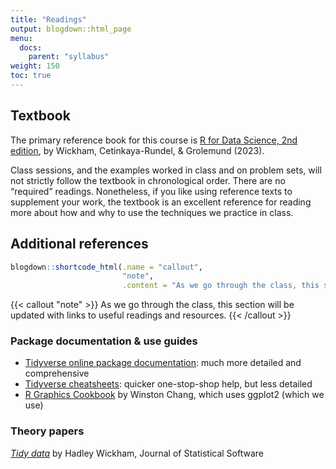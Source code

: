 ```yaml
---
title: "Readings"
output: blogdown::html_page
menu:
  docs:
    parent: "syllabus"
weight: 150
toc: true
---
```


## Textbook

The primary reference book for this course is [R for Data Science, 2nd edition](https://r4ds.hadley.nz), by Wickham, Cetinkaya-Rundel, & Grolemund (2023).

Class sessions, and the examples worked in class and on problem sets, will not strictly follow the textbook in chronological order. There are no “required” readings. Nonetheless, if you like using reference texts to supplement your work, the textbook is an excellent reference for reading more about how and why to use the techniques we practice in class.

## Additional references

``` r
blogdown::shortcode_html(.name = "callout",
                         "note",
                         .content = "As we go through the class, this section will be updated with links to useful readings and resources.")
```

{{< callout "note" >}}
As we go through the class, this section will be updated with links to useful readings and resources.
{{< /callout >}}

### Package documentation & use guides

- [Tidyverse online package documentation](https://www.tidyverse.org/packages/): much more detailed and comprehensive
- [Tidyverse cheatsheets](https://rstudio.github.io/cheatsheets/): quicker one-stop-shop help, but less detailed
- [R Graphics Cookbook](https://r-graphics.org) by Winston Chang, which uses ggplot2 (which we use)

### Theory papers

[*Tidy data*](https://vita.had.co.nz/papers/tidy-data.pdf) by Hadley Wickham, Journal of Statistical Software
